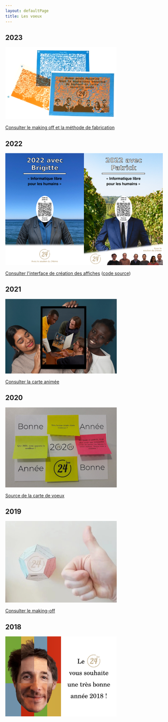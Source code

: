 ```yaml
---
layout: defaultPage
title: Les voeux
---
```


## 2023

<a href="/2023/"><img src="/img/2023.png" width="350" alt="Bonne année 2023" style="border: 0px"/></a>

<a href="/2023/">Consulter le making off et la méthode de fabrication</a>

## 2022

<a href="https://voeux.24eme.fr/2022/"><img src="/img/2022_affiche_brigitte.png" height="350" alt="Bonne année 2022" style="border: 0px"/><img src="/img/2022_affiche_patrick.png" height="350" alt="Bonne année 2022" style="border: 0px"/></a>

[Consulter l'interface de création des affiches](https://voeux.24eme.fr/2022/) ([code source](https://github.com/24eme/voeux2022))

## 2021

<a href="/2021/"><img src="/img/2021/MH-GMT-JMV-WEB.jpg" width="350" height="233" alt="Bonne année 2021" style="border: 0px"/></a>

[Consulter la carte animée](/2021/)

## 2020

<a href="/img/2020.jpg"><img src="/img/2020.jpg" width="350" height="250" alt="Bonne année 2020" style="border: 0px"/></a>

[Source de la carte de voeux](https://github.com/24eme/voeux_2020_postits)

## 2019

<a href="/2019/"><img src="/img/2019/screen.jpg" width="350" height="255" alt="Bonne année 2019" style="border: 0px"/></a>

[Consulter le making-off](/2019/)

## 2018

<a href="/img/2018.png"><img src="/img/2018.png" width="350" height="250" alt="Bonne année 2018" style="border: 0px"/></a>
